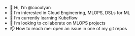 - 👋 Hi, I’m @cooolyan
- 👀 I’m interested in Cloud Engineering, MLOPS, DSLs for ML
- 🌱 I’m currently learning Kubeflow
- 💞️ I’m looking to collaborate on MLOPS projects
- 📫 How to reach me: open an issue in one of my git repos

<!---
askyan/askyan is a ✨ special ✨ repository because its `README.md` (this file) appears on your GitHub profile.
You can click the Preview link to take a look at your changes.
--->
